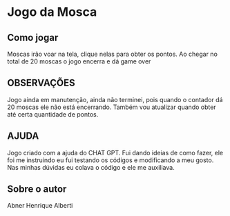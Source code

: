 # Jogo da Mosca

## Como jogar
Moscas irão voar na tela, clique nelas para obter os pontos.
Ao chegar no total de 20 moscas o jogo encerra e dá game over

## OBSERVAÇÕES
Jogo ainda em manutenção, ainda não terminei, pois quando o contador dá 20 moscas ele não está encerrando.
Também vou atualizar quando obter até certa quantidade de pontos.

## AJUDA
Jogo criado com a ajuda do CHAT GPT.
Fui dando ideias de como fazer, ele foi me instruindo eu fui testando os códigos e modificando a meu gosto.
Nas minhas dúvidas eu colava o código e ele me auxiliava.

## Sobre o autor
Abner Henrique Alberti
